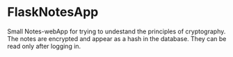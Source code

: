 # FlaskNotesApp
Small Notes-webApp for trying to undestand the principles of cryptography. The notes are encrypted and appear as a hash in the database. They can be read only after logging in.
